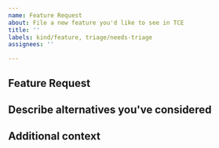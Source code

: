 ```yaml
---
name: Feature Request
about: File a new feature you'd like to see in TCE
title: ''
labels: kind/feature, triage/needs-triage
assignees: ''

---
```


<!-- Please search for any existing issues related to your feature request before creating a new one -->

## Feature Request

<!-- provide details on the feature request here -->

## Describe alternatives you've considered

<!-- if applicable, what other alternatives are there and why did you not choose them? -->

## Additional context

<!-- if applicable, put any additional context here -->
